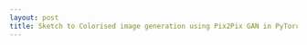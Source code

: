 ```yaml
---
layout: post
title: Sketch to Colorised image generation using Pix2Pix GAN in PyTorch
---
```


